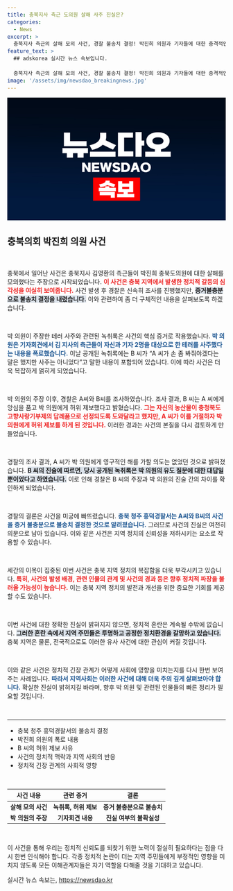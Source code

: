 ```yaml
---
title: 충북지사 측근 도의원 살해 사주 진실은?
categories:
  - News
excerpt: >
  충북지사 측근의 살해 모의 사건, 경찰 불송치 결정! 박진희 의원과 기자들에 대한 충격적인 음모가 드러났지만, 허위 제보로 결론지어졌다. 사건의 전말을 확인해보세요!
feature_text: >
  ## adskorea 실시간 뉴스 속보입니다.

  충북지사 측근의 살해 모의 사건, 경찰 불송치 결정! 박진희 의원과 기자들에 대한 충격적인 음모가 드러났지만, 허위 제보로 결론지어졌다. 사건의 전말을 확인해보세요!
image: '/assets/img/newsdao_breakingnews.jpg'
---
```


<p><img src="/assets/img/newsdao_breakingnews.jpg" alt="adskorea 속보" /></p>

<h2 data-ke-size="size26">충북의회 박진희 의원 사건</h2>

<p data-ke-size="size16">&nbsp;</p>

<p>충북에서 일어난 사건은 충북지사 김영환의 측근들이 박진희 충북도의원에 대한 살해를 모의했다는 주장으로 시작되었습니다. <b><span style="color: #ee2323;">이 사건은 충북 지역에서 발생한 정치적 갈등의 심각성을 여실히 보여줍니다.</span></b> 사건 발생 후 경찰은 신속히 조사를 진행했지만, <b><span style="background-color: #21538527;">증거불충분으로 불송치 결정을 내렸습니다.</span></b> 이와 관련하여 좀 더 구체적인 내용을 살펴보도록 하겠습니다.</p>

<p data-ke-size="size16">&nbsp;</p>

<p>박 의원이 주장한 테러 사주와 관련된 녹취록은 사건의 핵심 증거로 작용했습니다. <b><span style="color: #1a5490;">박 의원은 기자회견에서 김 지사의 측근들이 자신과 기자 2명을 대상으로 한 테러를 사주했다는 내용을 폭로했습니다.</span></b> 이날 공개된 녹취록에는 B 씨가 “A 씨가 손 좀 봐줘야겠다는 말은 했지만 사주는 아니었다”고 말한 내용이 포함되어 있습니다. 이에 따라 사건은 더욱 복잡하게 얽히게 되었습니다.</p>

<p data-ke-size="size16">&nbsp;</p>

<p>박 의원의 주장 이후, 경찰은 A씨와 B씨를 조사하였습니다. 조사 결과, B 씨는 A 씨에게 앙심을 품고 박 의원에게 허위 제보했다고 밝혔습니다. <b><span style="color: #ee2323;">그는 자신의 농산물이 충청북도 고향사랑기부제의 답례품으로 선정되도록 도와달라고 했지만, A 씨가 이를 거절하자 박 의원에게 허위 제보를 하게 된 것입니다.</span></b> 이러한 경과는 사건의 본질을 다시 검토하게 만들었습니다.</p>

<p data-ke-size="size16">&nbsp;</p>

<p>경찰의 조사 결과, A 씨가 박 의원에게 영구적인 해를 가할 의도는 없었던 것으로 밝혀졌습니다. <b><span style="background-color: #21538527;">B 씨의 진술에 따르면, 당시 공개된 녹취록은 박 의원의 유도 질문에 대한 대답일 뿐이었다고 하였습니다.</span></b> 이로 인해 경찰은 B 씨의 주장과 박 의원의 진술 간의 차이를 확인하게 되었습니다.</p>

<p data-ke-size="size16">&nbsp;</p>

<p>경찰의 결론은 사건을 미궁에 빠뜨렸습니다. <b><span style="color: #1a5490;">충북 청주 흥덕경찰서는 A씨와 B씨의 사건을 증거 불충분으로 불송치 결정한 것으로 알려졌습니다.</span></b> 그러므로 사건의 진실은 여전히 의문으로 남아 있습니다. 이와 같은 사건은 지역 정치의 신뢰성을 저하시키는 요소로 작용할 수 있습니다.</p>

<p data-ke-size="size16">&nbsp;</p>

<p>세간의 이목이 집중된 이번 사건은 충북 지역 정치의 복잡함을 더욱 부각시키고 있습니다. <b><span style="color: #ee2323;">특히, 사건의 발생 배경, 관련 인물의 관계 및 사건의 경과 등은 향후 정치적 파장을 불러올 가능성이 높습니다.</span></b> 이는 충북 지역 정치의 발전과 개선을 위한 중요한 기회를 제공할 수도 있습니다.</p>

<p data-ke-size="size16">&nbsp;</p>

<p>이번 사건에 대한 정확한 진실이 밝혀지지 않으면, 정치적 혼란은 계속될 수밖에 없습니다. <b><span style="background-color: #21538527;">그러한 혼란 속에서 지역 주민들은 투명하고 공정한 정치환경을 갈망하고 있습니다.</span></b> 충북 지역은 물론, 전국적으로도 이러한 유사 사건에 대한 관심이 커질 것입니다.</p>

<p data-ke-size="size16">&nbsp;</p>

<p>이와 같은 사건은 정치적 긴장 관계가 어떻게 사회에 영향을 미치는지를 다시 한번 보여주는 사례입니다. <b><span style="color: #1a5490;">따라서 지역사회는 이러한 사건에 대해 더욱 주의 깊게 살펴보아야 합니다.</span></b> 확실한 진실이 밝혀지길 바라며, 향후 박 의원 및 관련된 인물들의 빠른 정리가 필요할 것입니다.</p>

<p data-ke-size="size16">&nbsp;</p>

<hr>

<ul>
    <li>충북 청주 흥덕경찰서의 불송치 결정</li>
    <li>박진희 의원의 폭로 내용</li>
    <li>B 씨의 허위 제보 사유</li>
    <li>사건의 정치적 맥락과 지역 사회의 반응</li>
    <li>정치적 긴장 관계의 사회적 영향</li>
</ul>

<p data-ke-size="size16">&nbsp;</p>

<table style="width: 100%;">
    <thead>
        <tr>
            <th style="text-align: center;">사건 내용</th>
            <th style="text-align: center;">관련 증거</th>
            <th style="text-align: center;">결론</th>
        </tr>
    </thead>
    <tbody>
        <tr>
            <td style="text-align: center; height: 17px;"><b>살해 모의 사건</b></td>
            <td style="text-align: center; height: 17px;"><b>녹취록, 허위 제보</b></td>
            <td style="text-align: center; height: 17px;"><b>증거 불충분으로 불송치</b></td>
        </tr>
        <tr>
            <td style="text-align: center; height: 17px;"><b>박 의원의 주장</b></td>
            <td style="text-align: center; height: 17px;"><b>기자회견 내용</b></td>
            <td style="text-align: center; height: 17px;"><b>진실 여부의 불확실성</b></td>
        </tr>
    </tbody>
</table>

<p data-ke-size="size16">&nbsp;</p> 

<p>이 사건을 통해 우리는 정치적 신뢰도를 되찾기 위한 노력이 절실히 필요하다는 점을 다시 한번 인식해야 합니다. 각종 정치적 논란이 더는 지역 주민들에게 부정적인 영향을 미치지 않도록 모든 이해관계자들은 자기 역할을 다해줄 것을 기대하고 있습니다.</p>
실시간 뉴스 속보는, <a href="https://newsdao.kr" rel="dofollow">https://newsdao.kr</a>


